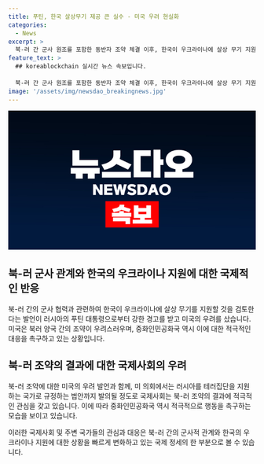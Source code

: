 ```yaml
---
title: 푸틴, 한국 살상무기 제공 큰 실수 - 미국 우려 현실화
categories:
  - News
excerpt: >
  북-러 간 군사 원조를 포함한 동반자 조약 체결 이후, 한국이 우크라이나에 살상 무기 지원을 검토 중이라고 발표하자 푸틴 러시아 대통령이 "큰 실수가 될 것"이라며 경고했다. 미국은 "북러 조약 우려"를 밝히며 동맹국과 협력을 더 강화하겠다고 전했다. 이에 대한 북한, 러시아, 미국 등 다양한 국가의 입장과 조약의 영향 등이 논의되고 있다.
feature_text: >
  ## koreablockchain 실시간 뉴스 속보입니다.

  북-러 간 군사 원조를 포함한 동반자 조약 체결 이후, 한국이 우크라이나에 살상 무기 지원을 검토 중이라고 발표하자 푸틴 러시아 대통령이 "큰 실수가 될 것"이라며 경고했다. 미국은 "북러 조약 우려"를 밝히며 동맹국과 협력을 더 강화하겠다고 전했다. 이에 대한 북한, 러시아, 미국 등 다양한 국가의 입장과 조약의 영향 등이 논의되고 있다.
image: '/assets/img/newsdao_breakingnews.jpg'
---
```


<p><img src="/assets/img/newsdao_breakingnews.jpg" alt="koreablockchain 속보" /></p>

<h2>북-러 군사 관계와 한국의 우크라이나 지원에 대한 국제적인 반응</h2>

<p>북-러 간의 군사 협력과 관련하여 한국이 우크라이나에 살상 무기를 지원할 것을 검토한다는 발언이 러시아의 푸틴 대통령으로부터 강한 경고를 받고 미국의 우려를 샀습니다. 미국은 북러 양국 간의 조약이 우려스러우며, 중화인민공화국 역시 이에 대한 적극적인 대응을 촉구하고 있는 상황입니다.</p>

<h2>북-러 조약의 결과에 대한 국제사회의 우려</h2>

<p>북-러 조약에 대한 미국의 우려 발언과 함께, 미 의회에서는 러시아를 테러집단을 지원하는 국가로 규정하는 법안까지 발의될 정도로 국제사회는 북-러 조약의 결과에 적극적인 관심을 갖고 있습니다. 이에 따라 중화인민공화국 역시 적극적으로 행동을 촉구하는 모습을 보이고 있습니다.</p>

<p>이러한 국제사회 및 주변 국가들의 관심과 대응은 북-러 간의 군사적 관계와 한국의 우크라이나 지원에 대한 상황을 빠르게 변화하고 있는 국제 정세의 한 부분으로 볼 수 있습니다.</p>

